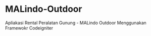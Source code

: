 # MALindo-Outdoor
Apliakasi Rental Peralatan Gunung - MALindo Outdoor Menggunakan Framewokr Codeigniter
